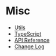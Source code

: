 # Misc

- [Utils](./utils.md)
- [TypeScript](./typescript.md)
- [API Reference](./api-reference.md)
- [Change Log](../../CHANGELOG.md)